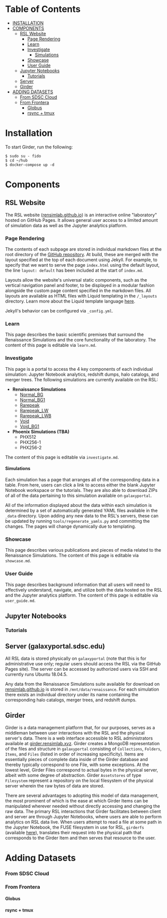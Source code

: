 # Table of Contents

- [INSTALLATION](#installation)  
- [COMPONENTS](#components)  
    - [RSL Website](#rsl-website)
        - [Page Rendering](#page-rendering)
        - [Learn](#learn)
        - [Investigate](#investigate)
            - [Simulations](#simulations)
        - [Showcase](#showcase)
        - [User Guide](#user-guide)
    - [Jupyter Notebooks](#jupyter-notebooks)
        - [Tutorials](#tutorials)
    - [Server](#server-galaxyportalsdscedu)
    - [Girder](#girder)
- [ADDING DATASETS](#adding-datasets)
    - [From SDSC Cloud](#from-sdsc-cloud)
    - [From Frontera](#from-frontera)
        - [Globus](#globus)
        - [rsync + tmux](#rsync--tmux)


# Installation

To start Girder, run the following:

```
$ sudo su - fido
$ cd ~/hub
$ docker-compose up -d
```

# Components

## RSL Website

The RSL website ([rensimlab.github.io](rensimlab.github.io)) is an interactive online "laboratory" hosted on GitHub Pages. It allows general user access to a limited amount of simulation data as well as the Jupyter analytics platform.

### Page Rendering

The contents of each subpage are stored in individual markdown files at the root directory of the [GitHub repository](https://github.com/rensimlab/rensimlab.github.io). At build, these are merged with the layout specified at the top of each document using Jekyll. For example, to specify that we want to serve the page `index.html` using the default layout, the line `layout: default` has been included at the start of `index.md`.

Layouts allow the website's universal static components, such as the vertical navigation panel and footer, to be displayed in a modular fashion alongside the custom page content specified in the markdown files. All layouts are available as HTML files with Liquid templating in the `/_layouts` directory. Learn more about the Liquid template language [here](https://shopify.github.io/liquid/).

Jekyll's behavior can be configured via `_config.yml`.

### Learn

This page describes the basic scientific premises that surround the Renaissance Simulations and the core functionality of the laboratory. The content of this page is editable via `learn.md`.

### Investigate

This page is a portal to access the 4 key components of each individual simulation: Jupyter Notebook analytics, redshift dumps, halo catalogs, and merger trees. The following simulations are currently available on the RSL:
- **Renaissance Simulations**
    - [Normal_BG](https://rensimlab.github.io/simulations/normal_bg.html)
    - [Normal_BG1](https://rensimlab.github.io/simulations/normal_bg1.html)
    - [Rarepeak](https://rensimlab.github.io/simulations/rarepeak.html)
    - [Rarepeak_LW](https://rensimlab.github.io/simulations/rarepeak_lw.html)
    - [Rarepeak_LWB](https://rensimlab.github.io/simulations/rarepeak_lwb.html)
    - [Void](https://rensimlab.github.io/simulations/void.html)
    - [Void_BG1](https://rensimlab.github.io/simulations/normal_bg.html)
- **Phoenix Simulations (TBA)**
    - PHX512
    - PHX256-1
    - PHX256-2

The content of this page is editable via `investigate.md`.

#### Simulations

Each simulation has a page that arranges all of the corresponding data in a table. From here, users can click a link to access either the blank Jupyter Notebook workspace or the tutorials. They are also able to download ZIPs of all of the data pertaining to this simulation available on `galaxyportal`.

All of the information displayed about the data within each simulation is determined by a set of automatically generated YAML files available in the `_data` directory. Upon adding any new data to the RSL's servers, these can be updated by running `tools/regenerate_yamls.py` and committing the changes. The pages will change dynamically due to templating.

### Showcase

This page describes various publications and pieces of media related to the Renaissance Simulations. The content of this page is editable via `showcase.md`.

### User Guide

This page describes background information that all users will need to effectively understand, navigate, and utilize both the data hosted on the RSL and the Jupyter analytics platform. The content of this page is editable via `user_guide.md`.

## Jupyter Notebooks

### Tutorials

## Server (galaxyportal.sdsc.edu)

All RSL data is stored physically on `galaxyportal` (note that this is for administrative use only; regular users should access the RSL via the GitHub Pages site). The server can be accessed by authorized users via SSH and currently runs Ubuntu 18.04.5.

Any data from the Renaissance Simulations suite available for download on [rensimlab.github.io](rensimlab.github.io) is stored in `/mnt/data/renaissance`. For each simulation there exists an individual directory under its name containing the corresponding halo catalogs, merger trees, and redshift dumps.

## Girder

Girder is a data management platform that, for our purposes, serves as a middleman between user interactions with the RSL and the physical server's data. There is a web interface accessible to RSL administrators available at [girder.rensimlab.xyz](girder.rensimlab.xyz). Girder creates a MongoDB representation of the files and structure in `galaxyportal` consisting of `Collections`, `Folders`, `Items`, and `Files` (listed in order of increasing specificity). Items are essentially pieces of complete data inside of the Girder database and thereby typically correspond to one File, with some exceptions. At the lowest level, Girder Files correspond to actual bytes in the physical server, albeit with some degree of abstraction. Girder `Assetstores` of type `Filesystem` represent a repository on the local filesystem of the physical server wherein the raw bytes of data are stored.

There are several advantages to adopting this model of data management, the most prominent of which is the ease at which Girder Items can be manipulated wherever needed without directly accessing and changing the raw data. The primary RSL interactions that Girder facilitates between client and server are through Jupyter Notebooks, where users are able to perform analytics on RSL data live. When users attempt to read a file at some path in the Jupyter Notebook, the FUSE filesystem in use for RSL, `girderfs` (available [here](https://github.com/data-exp-lab/girderfs)), translates their request into the physical path that corresponds to the Girder Item and then serves that resource to the user.

# Adding Datasets

### From SDSC Cloud

<!---

All data for the Renaissance Simulations is stored in the SDSC cloud in the following places:
- [Voids](https://object.cloud.sdsc.edu/v1/AUTH_normanlab/Renaissance/)
- [Normal regions](https://object.cloud.sdsc.edu/v1/AUTH_normanlab/Renaissance_Normal/)
- [Rarepeaks](https://object.cloud.sdsc.edu/v1/AUTH_normanlab/Renaissance_Rarepeak/)

It is not recommended to use the web interface to retrieve data. SDSC cloud has a default maximum filesize, above which a file is segmented into multiple parts. Segmented files cannot be downloaded via the web interface. Instead, the [swift](https://github.com/openstack/python-swiftclient) client provides a command-line interface. Within the [rensimlab.github.io](https://rensimlab.github.io/rensimlab.github.io) repository, there is a script that can be run from `galaxyportal.sdsc.edu` to automatically download datasets from SDSC cloud and put them in the correct place.


```
$ cd rensimlab.github.io/tools
$ python cloud_retrieve.py -h
```

Before running the `cloud_retrieve` script, you will need to be authenticated on SDSC cloud. The SDSC cloud admins should have provided you with a bash script to run to get authenticated. You'll need to run this everytime you login to `galaxyportal` to download data.

```
$ source normanlab-openrc.sh
Please enter your OpenStack Password for project normanlab as user USERNAME
```
After that, run `cloud_retrieve.py` with the appropriate options to download the data you want. Data will be downloaded to a temporary directory and then moved automatically to the correct location. Downloading a single dataset takes roughly 20 minutes.
--->

### From Frontera

#### Globus

#### rsync + tmux